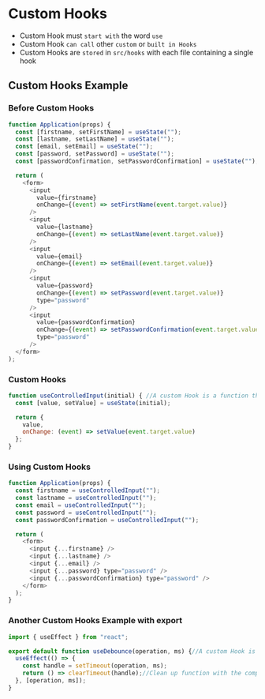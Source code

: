 # Custom Hooks
* Custom Hook must `start with` the word `use`
* Custom Hook `can call` other `custom` or `built in Hooks`
* Custom Hooks are `stored` in `src/hooks` with each file containing a single hook

## Custom Hooks Example

### Before Custom Hooks
``` js
function Application(props) {
  const [firstname, setFirstName] = useState("");
  const [lastname, setLastName] = useState("");
  const [email, setEmail] = useState("");
  const [password, setPassword] = useState("");
  const [passwordConfirmation, setPasswordConfirmation] = useState("");

  return (
    <form>
      <input
        value={firstname}
        onChange={(event) => setFirstName(event.target.value)}
      />
      <input
        value={lastname}
        onChange={(event) => setLastName(event.target.value)}
      />
      <input
        value={email}
        onChange={(event) => setEmail(event.target.value)}
      />
      <input
        value={password}
        onChange={(event) => setPassword(event.target.value)}
        type="password"
      />
      <input
        value={passwordConfirmation}
        onChange={(event) => setPasswordConfirmation(event.target.value)}
        type="password"
      />
  </form>
);
```

### Custom Hooks
``` js 
function useControlledInput(initial) { //A custom Hook is a function that must start with the word use
  const [value, setValue] = useState(initial);

  return {
    value,
    onChange: (event) => setValue(event.target.value)
  };
}
```

### Using Custom Hooks
``` js
function Application(props) {
  const firstname = useControlledInput("");
  const lastname = useControlledInput("");
  const email = useControlledInput("");
  const password = useControlledInput("");
  const passwordConfirmation = useControlledInput("");

  return (
    <form>
      <input {...firstname} />
      <input {...lastname} />
      <input {...email} />
      <input {...password} type="password" />
      <input {...passwordConfirmation} type="password" />
    </form>
  );
}
```

### Another Custom Hooks Example with export
```js 
import { useEffect } from "react";

export default function useDebounce(operation, ms) {//A custom Hook is a function that must start with the word use
  useEffect(() => {
    const handle = setTimeout(operation, ms);
    return () => clearTimeout(handle);//Clean up function with the component is dismounted
  }, [operation, ms]);
}
```
